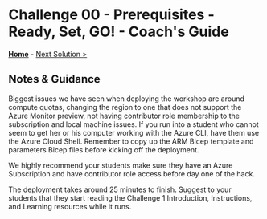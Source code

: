 # Challenge 00 - Prerequisites - Ready, Set, GO! - Coach's Guide 

**[Home](./README.md)** - [Next Solution >](./Solution-01.md)

## Notes & Guidance

Biggest issues we have seen when deploying the workshop are around compute quotas, changing the region to one that does not support the Azure Monitor preview, not having contributor role membership to the subscription and local machine issues.  If you run into a student who cannot seem to get her or his computer working with the Azure CLI, have them use the Azure Cloud Shell.  Remember to copy up the ARM Bicep template and parameters Bicep files before kicking off the deployment.

We highly recommend your students make sure they have an Azure Subscription and have contributor role access before day one of the hack.  

The deployment takes around 25 minutes to finish. Suggest to your students that they start reading the Challenge 1 Introduction, Instructions, and Learning resources while it runs.
